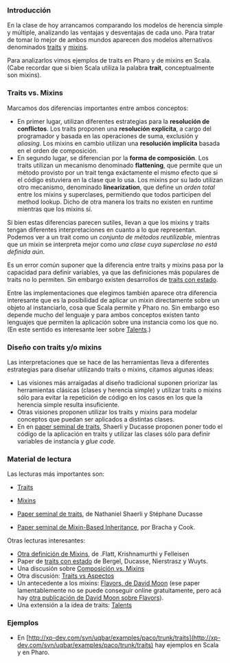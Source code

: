 ### []()Introducción
En la clase de hoy arrancamos comparando los modelos de herencia simple y múltiple, analizando las ventajas y desventajas de cada uno. Para tratar de tomar lo mejor de ambos mundos aparecen dos modelos alternativos denominados [traits](conceptos-traits) y [mixins](conceptos-mixins). 



Para analizarlos vimos ejemplos de traits en Pharo y de mixins en Scala. (Cabe recordar que si bien Scala utiliza la palabra **trait**, conceptualmente son mixins).



### []()Traits vs. Mixins

Marcamos dos diferencias importantes entre ambos conceptos:

* En primer lugar, utilizan diferentes estrategias para la **resolución de conflictos**. Los traits proponen una **resolución explícita**, a cargo del programador y basada en las operaciones de suma, exclusión y *aliasing*. Los mixins en cambio utilizan una **resolución implícita** basada en el orden de composición.
* En segundo lugar, se diferencian por la **forma de composición**. Los traits utilizan un mecanismo denominado **flattening**, que permite que un método provisto por un trait tenga exáctamente el mismo efecto que si el código estuviera en la clase que lo usa. Los mixins por su lado utilizan otro mecanismo, denominado **linearization**, que define un *orden total* entre los mixins y superclases, permitiendo que todos participen del method lookup. Dicho de otra manera los traits no existen en runtime mientras que los mixins sí.

Si bien estas diferencias parecen sutiles, llevan a que los mixins y traits tengan diferentes interpretaciones en cuanto a lo que representan. Podemos ver a un trait como un *conjunto de métodos reutilizable,* mientras que un mixin se interpreta mejor como *una clase cuya superclase no está definida aún*. 


Es un error común suponer que la diferencia entre traits y mixins pasa por la capacidad para definir variables, ya que las definiciones más populares de traits no lo permiten. Sin embargo existen desarrollos de [traits con estado](http://scg.unibe.ch/archive/papers/Berg07aStatefulTraits.pdf).


Entre las implementaciones que elegimos también aparece otra diferencia interesante que es la posibilidad de aplicar un mixin directamente sobre un objeto al instanciarlo, cosa que Scala permite y Pharo no. Sin embargo eso depende mucho del lenguaje y para ambos conceptos existen tanto lenguajes que permiten la aplicación sobre una instancia como los que no. (En este sentido es interesante leer sobre [Talents](http://scg.unibe.ch/research/bifrost/talents).)
### []()Diseño con traits y/o mixins

Las interpretaciones que se hace de las herramientas lleva a diferentes estrategias para diseñar utilizando traits o mixins, citamos algunas ideas:

* Las visiones más arraigadas al diseño tradicional suponen priorizar las herramientas clásicas (clases y herencia simple) y utilizar traits o mixins sólo para evitar la repetición de código en los casos en los que la herencia simple resulta insuficiente.
* Otras visiones proponen utilizar los traits y mixins para modelar conceptos que puedan ser aplicados a distintas clases.
* En en [paper seminal de traits](http://scg.unibe.ch/archive/phd/schaerli-phd.pdf), Shaerli y Ducasse proponen poner todo el código de la aplicación en traits y utilizar las clases sólo para definir variables de instancia y *glue code.*

### []()Material de lectura 


Las lecturas más importantes son:
* [](conceptos-traits)[Traits](conceptos-traits)
* [Mixins](conceptos-mixins)

* [Paper seminal de traits](http://scg.unibe.ch/archive/phd/schaerli-phd.pdf), de Nathaniel Shaerli y Stéphane Ducasse
* [Paper seminal de Mixin-Based Inheritance](http://www.st.informatik.tu-darmstadt.de:8080/lehre/ss02/aose/Papiere/Thema1/flatt98classe.pdf), por Bracha y Cook.



Otras lecturas interesantes:
* [Otra definición de Mixins](http://www.st.informatik.tu-darmstadt.de:8080/lehre/ss02/aose/Papiere/Thema1/flatt98classe.pdf), de .Flatt, Krishnamurthi y Felleisen
* Paper de [traits con estado](http://scg.unibe.ch/archive/papers/Berg07aStatefulTraits.pdf) de Bergel, Ducasse, Nierstrasz y Wuyts.
* Una discusión sobre  [Composición vs. Mixins](http://stackoverflow.com/questions/3422606/mixins-vs-composition-in-scala)
* Otra discusión: [Traits vs Aspectos](http://blog.objectmentor.com/articles/2008/09/27/traits-vs-aspects-in-scala)
* Un antecedente a los mixins: [Flavors, de David Moon](http://dl.acm.org/citation.cfm?id=28698) (ese paper lamentablemente no se puede conseguir online gratuitamente, pero acá hay [otra publicación de David Moon sobre Flavors](ftp:-publications-ai-mit-edu-ai-publications-pdf-AIM-602-pdf)).
* Una extensión a la idea de traits: [Talents](http://scg.unibe.ch/research/bifrost/talents)

### []()Ejemplos


* En [http://xp-dev.com/svn/uqbar/examples/paco/trunk/traits](http://xp-dev.com/svn/uqbar/examples/paco/trunk/traits) hay ejemplos en Scala y en Pharo.